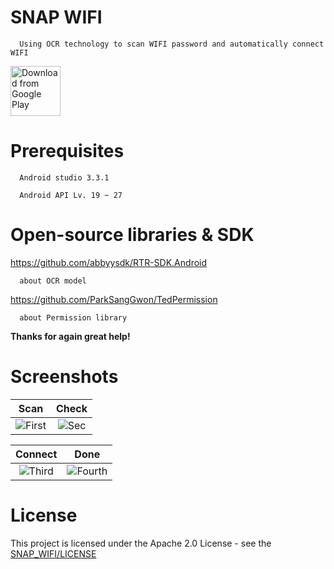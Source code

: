 # SNAP WIFI
      Using OCR technology to scan WIFI password and automatically connect WIFI

[<img src="https://play.google.com/intl/en_us/badges/images/generic/en_badge_web_generic.png"
      alt="Download from Google Play"
      height="80">](https://play.google.com/store/apps/details?id=com.Dev.unknown.snapwifi)
# Prerequisites
      Android studio 3.3.1

      Android API Lv. 19 ~ 27
# Open-source libraries & SDK
https://github.com/abbyysdk/RTR-SDK.Android
      
      about OCR model

https://github.com/ParkSangGwon/TedPermission

      about Permission library

<b>Thanks for again great help!</b>

# Screenshots
| Scan | Check |
|:-:|:-:|
| ![First](https://user-images.githubusercontent.com/33346331/53023329-5bbc7580-34a0-11e9-9d6d-7deaf503dc92.jpg) | ![Sec](https://user-images.githubusercontent.com/33346331/53023923-78a57880-34a1-11e9-9d4f-f45ccdf20558.jpg) |

| Connect | Done |
|:-:|:-:|
| ![Third](https://user-images.githubusercontent.com/33346331/53023922-780ce200-34a1-11e9-8961-fcdd25e1c413.jpg) | ![Fourth](https://user-images.githubusercontent.com/33346331/53023921-780ce200-34a1-11e9-9642-115b0fea2d9d.jpg) |

# License
This project is licensed under the Apache 2.0 License - see the [SNAP_WIFI/LICENSE](LICENSE)
